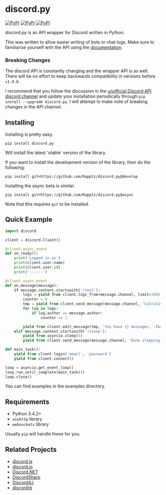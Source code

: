 # discord.py

[![PyPI](https://img.shields.io/pypi/v/discord.py.svg)](https://pypi.python.org/pypi/discord.py/)
[![PyPI](https://img.shields.io/pypi/dm/discord.py.svg)](https://pypi.python.org/pypi/discord.py/)
[![PyPI](https://img.shields.io/pypi/pyversions/discord.py.svg)](https://pypi.python.org/pypi/discord.py/)

discord.py is an API wrapper for Discord written in Python.

This was written to allow easier writing of bots or chat logs. Make sure to familiarise yourself with the API using the [documentation][doc].

[doc]: http://rapptz.github.io/discord.py/

### Breaking Changes

The discord API is constantly changing and the wrapper API is as well. There will be no effort to keep backwards compatibility in versions before `v1.0.0`.

I recommend that you follow the discussion in the [unofficial Discord API discord channel][ch] and update your installation periodically through `pip install --upgrade discord.py`. I will attempt to make note of breaking changes in the API channel.

[ch]: https://discord.gg/0SBTUU1wZTUzBx2q

## Installing

Installing is pretty easy.

```
pip install discord.py
```

Will install the latest 'stable' version of the library.

If you want to install the development version of the library, then do the following:

```
pip install git+https://github.com/Rapptz/discord.py@develop
```

Installing the async beta is similar.

```
pip install git+https://github.com/Rapptz/discord.py@async
```

Note that this requires `git` to be installed.

## Quick Example

```py
import discord

client = discord.Client()

@client.async_event
def on_ready():
    print('Logged in as')
    print(client.user.name)
    print(client.user.id)
    print('------')

@client.async_event
def on_message(message):
    if message.content.startswith('!test'):
        logs = yield from client.logs_from(message.channel, limit=100)
        counter = 0
        tmp = yield from client.send_message(message.channel, 'Calculating messages...')
        for log in logs:
            if log.author == message.author:
                counter += 1

        yield from client.edit_message(tmp, 'You have {} messages.'.format(counter))
    elif message.content.startswith('!sleep'):
        yield from asyncio.sleep(5)
        yield from client.send_message(message.channel, 'Done sleeping')

def main_task():
    yield from client.login('email', 'password')
    yield from client.connect()

loop = asyncio.get_event_loop()
loop.run_until_complete(main_task())
loop.close()
```

You can find examples in the examples directory.

## Requirements

- Python 3.4.2+
- `aiohttp` library
- `websockets` library

Usually `pip` will handle these for you.

## Related Projects

- [discord.js](https://github.com/discord-js/discord.js)
- [discord.io](https://github.com/izy521/discord.io)
- [Discord.NET](https://github.com/RogueException/Discord.Net)
- [DiscordSharp](https://github.com/Luigifan/DiscordSharp)
- [Discord4J](https://github.com/knobody/Discord4J)
- [discordrb](https://github.com/meew0/discordrb)
